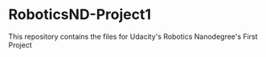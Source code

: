 # RoboticsND-Project1
This repository contains the files for Udacity's Robotics Nanodegree's First Project
